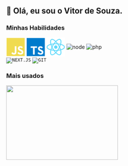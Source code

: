 ## 👋 Olá, eu sou o Vitor de Souza.

### Minhas Habilidades

<div style="display: inline-block">
      <img align="center" alt="Js" height="50" width="50" src="https://raw.githubusercontent.com/devicons/devicon/master/icons/javascript/javascript-plain.svg">
      <img align="center" alt="Ts" height="50" width="50" src="https://raw.githubusercontent.com/devicons/devicon/master/icons/typescript/typescript-plain.svg">
      <img align="center" alt="React" height="50" width="50" src="https://raw.githubusercontent.com/devicons/devicon/master/icons/react/react-original.svg">
      <img align="center" alt="node" height="50" width="50" src="https://www.svgrepo.com/show/452075/node-js.svg">
      <img align="center" alt="php" height="50" width="50" src="https://www.svgrepo.com/show/354528/vue.svg">
      <div>
        <code><img height="32" src="https://img.shields.io/badge/next.js-000000?style=for-the-badge&logo=nextdotjs&logoColor=white" alt="NEXT.JS"/></code>
        <code><img height="32" src="https://img.shields.io/badge/GIT-E44C30?style=for-the-badge&logo=git&logoColor=white" alt="GIT"/></code>
      </div>
 </div>

### Mais usados

<div align="start">
  <img height="200em" width="300em" src="https://github-readme-stats.vercel.app/api/top-langs/?username=vitordsb&layout=compact&langs_count=7&theme=dracula"/>
</div>
